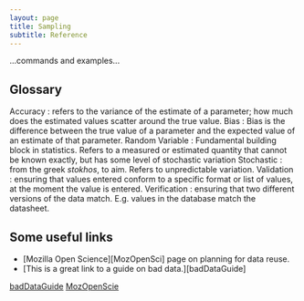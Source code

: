```yaml
---
layout: page
title: Sampling
subtitle: Reference
---
```

...commands and examples...


## Glossary

Accuracy
:	refers to the variance of the estimate of a parameter; how much does the estimated values scatter around the true value.
Bias
:   Bias is the difference between the true value of a parameter and the expected value of an estimate of that parameter.
Random Variable
:	Fundamental building block in statistics. Refers to a measured or estimated quantity that cannot be known exactly, but has some level of stochastic variation
Stochastic
:	from the greek *stokhos*, to aim. Refers to unpredictable variation. 
Validation
:	ensuring that values entered conform to a specific format or list of values, at the moment the value is entered.
Verification
:	ensuring that two different versions of the data match. E.g. values in the database match the datasheet.




## Some useful links

* [Mozilla Open Science][MozOpenSci] page on planning for data reuse.
* [This is a great link to a guide on bad data.][badDataGuide]

[badDataGuide](https://github.com/Quartz/bad-data-guide)
[MozOpenScie](http://mozillascience.github.io/working-open-workshop/data_reuse/)

